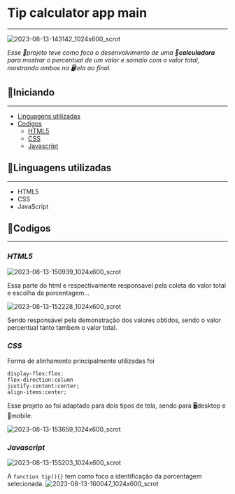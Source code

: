 # Tip calculator app main
***
![2023-08-13-143142_1024x600_scrot](https://github.com/matheus369k/tip-calculator-app-main/assets/47065962/7305fa8d-eca2-4746-9341-daecb3d12fbf)

*Esse 📃projeto teve como foco o desenvolvimento de uma __📲calculadora__ para mostrar o percentual de um valor e somalo com o valor total, mostrando ambos na 🖥️tela ao final.*

## 🚀Iniciando
***
- [Linguagens utilizadas](#linguagens-utilizadas)
- [Codigos](#codigos)
    - [HTML5](#html5)
    - [CSS](#css)
    - [Javascript](#javascript)


## 🧰Linguagens utilizadas
***
- HTML5
- CSS
- JavaScript


## 📇Codigos
***

### __*HTML5*__
![2023-08-13-150939_1024x600_scrot](https://github.com/matheus369k/tip-calculator-app-main/assets/47065962/c2d206a9-00e6-41e4-80c3-ededcb406861)

Essa parte do html e respectivamente responsavel pela coleta do valor total e escolha da porcentagem...

![2023-08-13-152228_1024x600_scrot](https://github.com/matheus369k/tip-calculator-app-main/assets/47065962/c785a124-cbd0-4363-806f-f0e78026aaaf)

Sendo responsável pela demonstração dos
valores obtidos, sendo o valor percentual tanto tambem o valor total.

### __*CSS*__
Forma de alinhamento principalmente utilizadas foi 
```
display-flex:flex:
flex-direction:column
justify-content:center;
align-items:center;
```
Esse projeto ao foi adaptado para dois tipos de tela, sendo para  🖥️desktop e 📱mobile.

![2023-08-13-153659_1024x600_scrot](https://github.com/matheus369k/tip-calculator-app-main/assets/47065962/bcf5593e-78d4-4ba6-81bd-f4e1f786572f)

### __*Javascript*__
![2023-08-13-155203_1024x600_scrot](https://github.com/matheus369k/tip-calculator-app-main/assets/47065962/4e352f8f-e9ac-4714-aad2-8750c9538800)

A ```function tip(){}``` tem como foco a identificação da porcentagem selecionada.
![2023-08-13-160047_1024x600_scrot](https://github.com/matheus369k/tip-calculator-app-main/assets/47065962/75644415-58c9-4451-a8e3-7331850a03fb)
